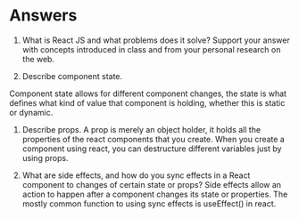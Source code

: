 # Answers

1. What is React JS and what problems does it solve? Support your answer with concepts introduced in class and from your personal research on the web.

1. Describe component state.

Component state allows for different component changes, the state is what defines what kind of value that component is holding, whether this is static or dynamic.

1. Describe props.
A prop is merely an object holder, it holds all the properties of the react components that you create. When you create a component using react, you can destructure different variables just by using props. 

1. What are side effects, and how do you sync effects in a React component to changes of certain state or props?
Side effects allow an action to happen after a component changes its state or properties. The mostly common function to using sync effects is useEffect() in react.